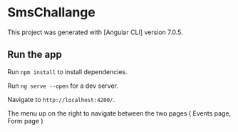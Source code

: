 # SmsChallange

This project was generated with [Angular CLI] version 7.0.5.

## Run the app

Run `npm install` to install dependencies.

Run `ng serve --open` for a dev server. 

Navigate to `http://localhost:4200/`.

The menu up on the right to navigate between the two pages ( Events page, Form page )
